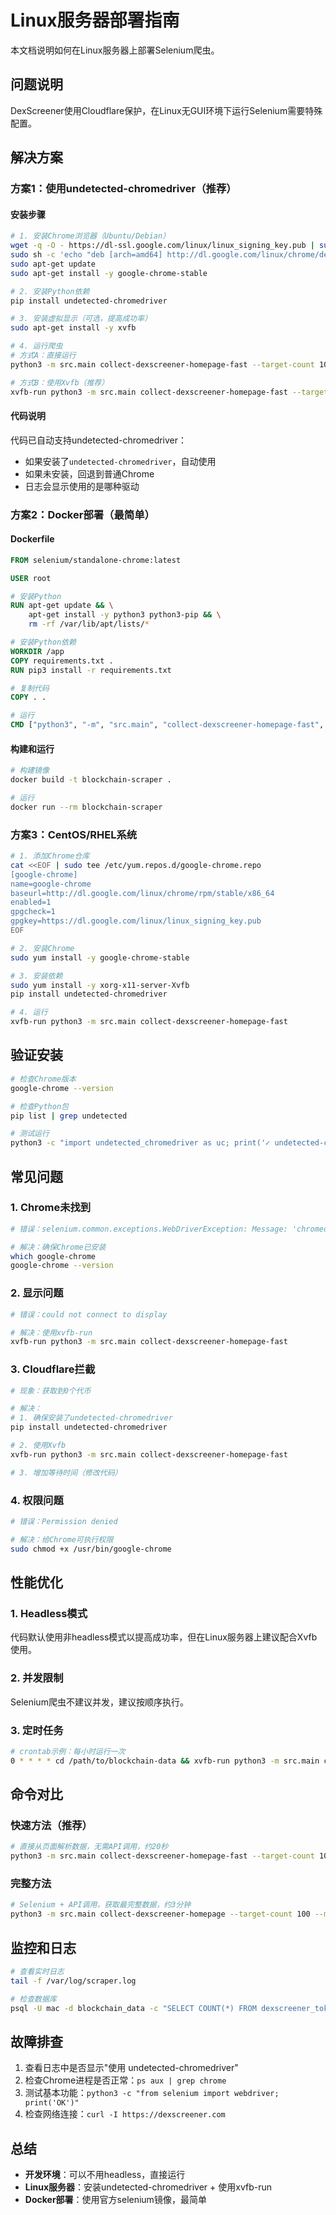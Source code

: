 # Linux服务器部署指南

本文档说明如何在Linux服务器上部署Selenium爬虫。

## 问题说明

DexScreener使用Cloudflare保护，在Linux无GUI环境下运行Selenium需要特殊配置。

## 解决方案

### 方案1：使用undetected-chromedriver（推荐）

#### 安装步骤

```bash
# 1. 安装Chrome浏览器（Ubuntu/Debian）
wget -q -O - https://dl-ssl.google.com/linux/linux_signing_key.pub | sudo apt-key add -
sudo sh -c 'echo "deb [arch=amd64] http://dl.google.com/linux/chrome/deb/ stable main" >> /etc/apt/sources.list.d/google-chrome.list'
sudo apt-get update
sudo apt-get install -y google-chrome-stable

# 2. 安装Python依赖
pip install undetected-chromedriver

# 3. 安装虚拟显示（可选，提高成功率）
sudo apt-get install -y xvfb

# 4. 运行爬虫
# 方式A：直接运行
python3 -m src.main collect-dexscreener-homepage-fast --target-count 100

# 方式B：使用Xvfb（推荐）
xvfb-run python3 -m src.main collect-dexscreener-homepage-fast --target-count 100
```

#### 代码说明

代码已自动支持undetected-chromedriver：
- 如果安装了`undetected-chromedriver`，自动使用
- 如果未安装，回退到普通Chrome
- 日志会显示使用的是哪种驱动

### 方案2：Docker部署（最简单）

#### Dockerfile

```dockerfile
FROM selenium/standalone-chrome:latest

USER root

# 安装Python
RUN apt-get update && \
    apt-get install -y python3 python3-pip && \
    rm -rf /var/lib/apt/lists/*

# 安装Python依赖
WORKDIR /app
COPY requirements.txt .
RUN pip3 install -r requirements.txt

# 复制代码
COPY . .

# 运行
CMD ["python3", "-m", "src.main", "collect-dexscreener-homepage-fast", "--target-count", "100"]
```

#### 构建和运行

```bash
# 构建镜像
docker build -t blockchain-scraper .

# 运行
docker run --rm blockchain-scraper
```

### 方案3：CentOS/RHEL系统

```bash
# 1. 添加Chrome仓库
cat <<EOF | sudo tee /etc/yum.repos.d/google-chrome.repo
[google-chrome]
name=google-chrome
baseurl=http://dl.google.com/linux/chrome/rpm/stable/x86_64
enabled=1
gpgcheck=1
gpgkey=https://dl.google.com/linux/linux_signing_key.pub
EOF

# 2. 安装Chrome
sudo yum install -y google-chrome-stable

# 3. 安装依赖
sudo yum install -y xorg-x11-server-Xvfb
pip install undetected-chromedriver

# 4. 运行
xvfb-run python3 -m src.main collect-dexscreener-homepage-fast
```

## 验证安装

```bash
# 检查Chrome版本
google-chrome --version

# 检查Python包
pip list | grep undetected

# 测试运行
python3 -c "import undetected_chromedriver as uc; print('✓ undetected-chromedriver 已安装')"
```

## 常见问题

### 1. Chrome未找到

```bash
# 错误：selenium.common.exceptions.WebDriverException: Message: 'chromedriver' executable needs to be in PATH

# 解决：确保Chrome已安装
which google-chrome
google-chrome --version
```

### 2. 显示问题

```bash
# 错误：could not connect to display

# 解决：使用xvfb-run
xvfb-run python3 -m src.main collect-dexscreener-homepage-fast
```

### 3. Cloudflare拦截

```bash
# 现象：获取到0个代币

# 解决：
# 1. 确保安装了undetected-chromedriver
pip install undetected-chromedriver

# 2. 使用Xvfb
xvfb-run python3 -m src.main collect-dexscreener-homepage-fast

# 3. 增加等待时间（修改代码）
```

### 4. 权限问题

```bash
# 错误：Permission denied

# 解决：给Chrome可执行权限
sudo chmod +x /usr/bin/google-chrome
```

## 性能优化

### 1. Headless模式

代码默认使用非headless模式以提高成功率，但在Linux服务器上建议配合Xvfb使用。

### 2. 并发限制

Selenium爬虫不建议并发，建议按顺序执行。

### 3. 定时任务

```bash
# crontab示例：每小时运行一次
0 * * * * cd /path/to/blockchain-data && xvfb-run python3 -m src.main collect-dexscreener-homepage-fast --target-count 100 >> /var/log/scraper.log 2>&1
```

## 命令对比

### 快速方法（推荐）
```bash
# 直接从页面解析数据，无需API调用，约20秒
python3 -m src.main collect-dexscreener-homepage-fast --target-count 100 --max-age-days 30
```

### 完整方法
```bash
# Selenium + API调用，获取最完整数据，约3分钟
python3 -m src.main collect-dexscreener-homepage --target-count 100 --max-age-days 30
```

## 监控和日志

```bash
# 查看实时日志
tail -f /var/log/scraper.log

# 检查数据库
psql -U mac -d blockchain_data -c "SELECT COUNT(*) FROM dexscreener_tokens;"
```

## 故障排查

1. 查看日志中是否显示"使用 undetected-chromedriver"
2. 检查Chrome进程是否正常：`ps aux | grep chrome`
3. 测试基本功能：`python3 -c "from selenium import webdriver; print('OK')"`
4. 检查网络连接：`curl -I https://dexscreener.com`

## 总结

- **开发环境**：可以不用headless，直接运行
- **Linux服务器**：安装undetected-chromedriver + 使用xvfb-run
- **Docker部署**：使用官方selenium镜像，最简单
